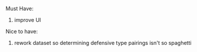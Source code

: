Must Have:
1) improve UI

Nice to have:
1) rework dataset so determining defensive type pairings isn't so spaghetti